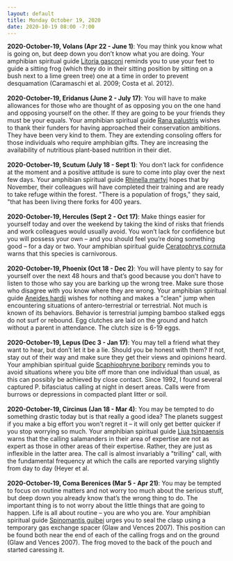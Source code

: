 ```yaml
---
layout: default
title: Monday October 19, 2020
date: 2020-10-19 08:00 -7:00
---
```


**2020-October-19, Volans (Apr 22 - June 1)**: You may think you know what is going on, but deep down you don’t know what you are doing. Your amphibian spiritual guide [Litoria gasconi](https://amphibiaweb.org/cgi/amphib_query?where-genus=Litoria&where-species=gasconi) reminds you to use your feet to guide a sitting frog (which they do in their sitting position by sitting on a bush next to a lime green tree) one at a time in order to prevent desquamation (Caramaschi et al. 2009; Costa et al. 2012). <br /><br />**2020-October-19, Eridanus (June 2 - July 17)**: You will have to make allowances for those who are thought of as opposing you on the one hand and opposing yourself on the other. If they are going to be your friends they must be your equals. Your amphibian spiritual guide [Rana palustris](https://amphibiaweb.org/cgi/amphib_query?where-genus=Rana&where-species=palustris) wishes to thank their funders for having approached their conservation ambitions.  They have been very kind to them.  They are extending consoling offers for those individuals who require amphibian gifts.  They are increasing the availability of nutritious plant-based nutrition in their diet. <br /><br />**2020-October-19, Scutum (July 18 - Sept 1)**: You don’t lack for confidence at the moment and a positive attitude is sure to come into play over the next few days. Your amphibian spiritual guide [Rhinella martyi](https://amphibiaweb.org/cgi/amphib_query?where-genus=Rhinella&where-species=martyi) hopes that by November, their colleagues will have completed their training and are ready to take refuge within the forest. "There is a population of frogs," they said, "that has been living there forks for 400 years. <br /><br />**2020-October-19, Hercules (Sept 2 - Oct 17)**: Make things easier for yourself today and over the weekend by taking the kind of risks that friends and work colleagues would usually avoid. You won’t lack for confidence but you will possess your own – and you should feel you’re doing something good – for a day or two. Your amphibian spiritual guide [Ceratophrys cornuta](https://amphibiaweb.org/cgi/amphib_query?where-genus=Ceratophrys&where-species=cornuta) warns that this species is carnivorous. <br /><br />**2020-October-19, Phoenix (Oct 18 - Dec 2)**: You will have plenty to say for yourself over the next 48 hours and that’s good because you don’t have to listen to those who say you are barking up the wrong tree. Make sure those who disagree with you know where they are wrong. Your amphibian spiritual guide [Aneides hardii](https://amphibiaweb.org/cgi/amphib_query?where-genus=Aneides&where-species=hardii) wishes for nothing and makes a "clean" jump when encountering situations of antero-terrestrial or terrestrial. Not much is known of its behaviors. Behavior is terrestrial jumping bamboo stalked eggs do not surf or rebound. Egg clutches are laid on the ground and hatch without a parent in attendance. The clutch size is 6-19 eggs. <br /><br />**2020-October-19, Lepus (Dec 3 - Jan 17)**: You may tell a friend what they want to hear, but don’t let it be a lie. Should you be honest with them? If not, stay out of their way and make sure they get their views and opinions heard. Your amphibian spiritual guide [Scaphiophryne boribory](https://amphibiaweb.org/cgi/amphib_query?where-genus=Scaphiophryne&where-species=boribory) reminds you to avoid situations where you bite off more than one individual than usual, as this can possibly be achieved by close contact. Since 1992, I found several captured P. bifasciatus calling at night in desert areas. Calls were from burrows or depressions in compacted plant litter or soil. <br /><br />**2020-October-19, Circinus (Jan 18 - Mar 4)**: You may be tempted to do something drastic today but is that really a good idea? The planets suggest if you make a big effort you won’t regret it – it will only get better quicker if you stop worrying so much. Your amphibian spiritual guide [Liua tsinpaensis](https://amphibiaweb.org/cgi/amphib_query?where-genus=Liua&where-species=tsinpaensis) warns that the calling salamanders in their area of expertise are not as expert as those in other areas of their expertise. Rather, they are just as inflexible in the latter area. The call is almost invariably a "trilling" call, with the fundamental frequency at which the calls are reported varying slightly from day to day (Heyer et al. <br /><br />**2020-October-19, Coma Berenices (Mar 5 - Apr 21)**: You may be tempted to focus on routine matters and not worry too much about the serious stuff, but deep down you already know that’s the wrong thing to do. The important thing is to not worry about the little things that are going to happen. Life is all about routine – you are who you are. Your amphibian spiritual guide [Spinomantis guibei](https://amphibiaweb.org/cgi/amphib_query?where-genus=Spinomantis&where-species=guibei) urges you to seal the clasp using a temporary gas exchange spacer (Glaw and Vences 2007). This position can be found both near the end of each of the calling frogs and on the ground (Glaw and Vences 2007). The frog moved to the back of the pouch and started caressing it. <br /><br />